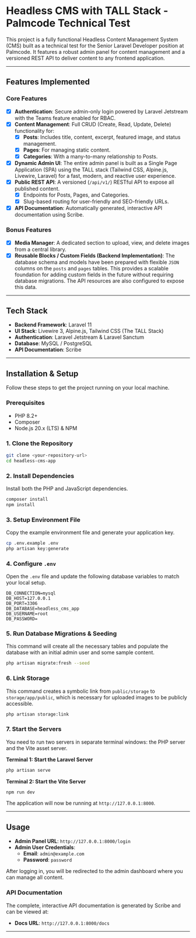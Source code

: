 # Headless CMS with TALL Stack - Palmcode Technical Test

This project is a fully functional Headless Content Management System (CMS) built as a technical test for the Senior Laravel Developer position at Palmcode. It features a robust admin panel for content management and a versioned REST API to deliver content to any frontend application.

---

## Features Implemented

### Core Features
- [x] **Authentication**: Secure admin-only login powered by Laravel Jetstream with the Teams feature enabled for RBAC.
- [x] **Content Management**: Full CRUD (Create, Read, Update, Delete) functionality for:
    - [x] **Posts**: Includes title, content, excerpt, featured image, and status management.
    - [x] **Pages**: For managing static content.
    - [x] **Categories**: With a many-to-many relationship to Posts.
- [x] **Dynamic Admin UI**: The entire admin panel is built as a Single Page Application (SPA) using the TALL stack (Tailwind CSS, Alpine.js, Livewire, Laravel) for a fast, modern, and reactive user experience.
- [x] **Public REST API**: A versioned (`/api/v1/`) RESTful API to expose all published content.
    - [x] Endpoints for Posts, Pages, and Categories.
    - [x] Slug-based routing for user-friendly and SEO-friendly URLs.
- [x] **API Documentation**: Automatically generated, interactive API documentation using Scribe.

### Bonus Features
- [x] **Media Manager**: A dedicated section to upload, view, and delete images from a central library.
- [x] **Reusable Blocks / Custom Fields (Backend Implementation)**: The database schema and models have been prepared with flexible `JSON` columns on the `posts` and `pages` tables. This provides a scalable foundation for adding custom fields in the future without requiring database migrations. The API resources are also configured to expose this data.
---

## Tech Stack

- **Backend Framework**: Laravel 11
- **UI Stack**: Livewire 3, Alpine.js, Tailwind CSS (The TALL Stack)
- **Authentication**: Laravel Jetstream & Laravel Sanctum
- **Database**: MySQL / PostgreSQL
- **API Documentation**: Scribe
---

## Installation & Setup

Follow these steps to get the project running on your local machine.

### Prerequisites
- PHP 8.2+
- Composer
- Node.js 20.x (LTS) & NPM

### 1. Clone the Repository
```bash
git clone <your-repository-url>
cd headless-cms-app
```

### 2. Install Dependencies
Install both the PHP and JavaScript dependencies.
```bash
composer install
npm install
```

### 3. Setup Environment File
Copy the example environment file and generate your application key.
```bash
cp .env.example .env
php artisan key:generate
```

### 4. Configure `.env`
Open the `.env` file and update the following database variables to match your local setup.

```dotenv
DB_CONNECTION=mysql
DB_HOST=127.0.0.1
DB_PORT=3306
DB_DATABASE=headless_cms_app
DB_USERNAME=root
DB_PASSWORD=
```

### 5. Run Database Migrations & Seeding
This command will create all the necessary tables and populate the database with an initial admin user and some sample content.
```bash
php artisan migrate:fresh --seed
```

### 6. Link Storage
This command creates a symbolic link from `public/storage` to `storage/app/public`, which is necessary for uploaded images to be publicly accessible.
```bash
php artisan storage:link
```

### 7. Start the Servers
You need to run two servers in separate terminal windows: the PHP server and the Vite asset server.

**Terminal 1: Start the Laravel Server**
```bash
php artisan serve
```

**Terminal 2: Start the Vite Server**
```bash
npm run dev
```

The application will now be running at `http://127.0.0.1:8000`.

---

## Usage

- **Admin Panel URL**: `http://127.0.0.1:8000/login`
- **Admin User Credentials**:
    - **Email**: `admin@example.com`
    - **Password**: `password`

After logging in, you will be redirected to the admin dashboard where you can manage all content.

### API Documentation
The complete, interactive API documentation is generated by Scribe and can be viewed at:
- **Docs URL**: `http://127.0.0.1:8000/docs`

---
